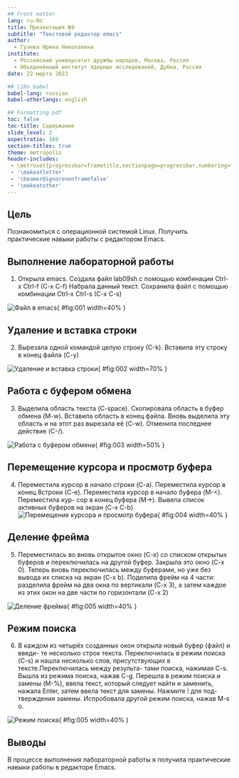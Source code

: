 ```yaml
---
## Front matter
lang: ru-RU
title: Презентация №9
subtitle: "Текстовой редактор emacs"
author:
  - Гузева Ирина Николаевна
institute:
  - Российский университет дружбы народов, Москва, Россия
  - Объединённый институт ядерных исследований, Дубна, Россия
date: 22 марта 2023

## i18n babel
babel-lang: russian
babel-otherlangs: english

## Formatting pdf
toc: false
toc-title: Содержание
slide_level: 2
aspectratio: 169
section-titles: true
theme: metropolis
header-includes:
 - \metroset{progressbar=frametitle,sectionpage=progressbar,numbering=fraction}
 - '\makeatletter'
 - '\beamer@ignorenonframefalse'
 - '\makeatother'
---
```



## Цель

Познакомиться с операционной системой Linux. Получить практические навыки работы с редактором Emacs.


## Выполнение лабораторной работы

1. Открыла emacs. Создала файл lab09sh с помощью комбинации Ctrl-x Ctrl-f
(C-x C-f) Набрала данный текст. Сохранила файл с помощью комбинации
Ctrl-x Ctrl-s (C-x C-s)

![Файл в emacs](image/1.png){ #fig:001 width=40% }

## Удаление и вставка строки

2. Вырезала одной командой целую строку (С-k). Вставила эту строку в конец
файла (C-y)

![Удаление и вставка строки](image/2.png){ #fig:002 width=70% }

## Работа с буфером обмена

3. Выделила область текста (C-space). Скопировала область в буфер обмена
(M-w). Вставила область в конец файла. Вновь выделила эту область и на
этот раз вырезала её (C-w). Отменила последнее действие (C-/).

![Работа с буфером обмена](image/3.png){ #fig:003 width=50% }

## Перемещение курсора и просмотр буфера

4. Переместила курсор в начало строки (C-a). Переместила курсор в конец
8строки (C-e). Переместила курсор в начало буфера (M-<). Переместила кур-
сор в конец буфера (M->). Вывела список активных буферов на экран (C-x
C-b).
![Перемещение курсора и просмотр буфера](image/4.png){ #fig:004 width=40% }

## Деление фрейма

5. Переместилась во вновь открытое окно (C-x) со списком открытых буферов
и переключилась на другой буфер. Закрыла это окно (C-x 0). Теперь вновь
переключилась между буферами, но уже без вывода их списка на экран (C-x
b). Поделила фрейм на 4 части: разделила фрейм на два окна по вертикали
(C-x 3), а затем каждое из этих окон на две части по горизонтали (C-x 2)

![Деление фрейма](image/5.png){ #fig:005 width=40% }

## Режим поиска

6. В каждом из четырёх созданных окон открыла новый буфер (файл) и введи-
те несколько строк текста. Переключилась в режим поиска (C-s) и нашла
несколько слов, присутствующих в тексте.Переключилась между результа-
тами поиска, нажимая C-s. Вышла из режима поиска, нажав C-g. Перешла
в режим поиска и замены (M-%), ввела текст, который следует найти и
заменить, нажала Enter, затем ввела текст для замены. Нажмите ! для под-
тверждения замены. Испробовала другой режим поиска, нажав M-s o.

![Режим поиска](image/6.png){ #fig:005 width=40% }


## Выводы

В процессе выполнения лабораторной работы я получила практические навыки работы в редакторе Emacs.

